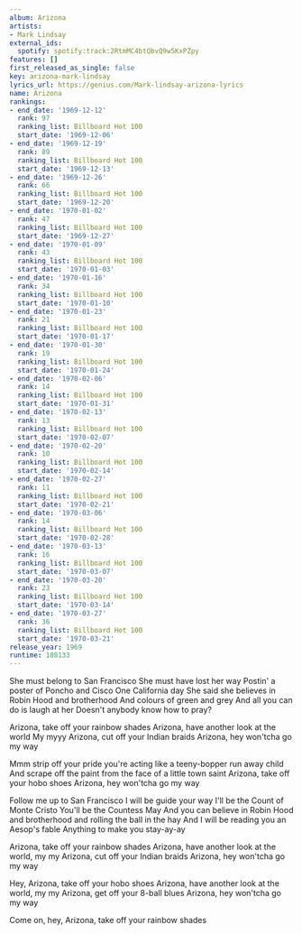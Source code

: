 ```yaml
---
album: Arizona
artists:
- Mark Lindsay
external_ids:
  spotify: spotify:track:2RtmMC4btQbvQ9w5KxPZpy
features: []
first_released_as_single: false
key: arizona-mark-lindsay
lyrics_url: https://genius.com/Mark-lindsay-arizona-lyrics
name: Arizona
rankings:
- end_date: '1969-12-12'
  rank: 97
  ranking_list: Billboard Hot 100
  start_date: '1969-12-06'
- end_date: '1969-12-19'
  rank: 89
  ranking_list: Billboard Hot 100
  start_date: '1969-12-13'
- end_date: '1969-12-26'
  rank: 66
  ranking_list: Billboard Hot 100
  start_date: '1969-12-20'
- end_date: '1970-01-02'
  rank: 47
  ranking_list: Billboard Hot 100
  start_date: '1969-12-27'
- end_date: '1970-01-09'
  rank: 43
  ranking_list: Billboard Hot 100
  start_date: '1970-01-03'
- end_date: '1970-01-16'
  rank: 34
  ranking_list: Billboard Hot 100
  start_date: '1970-01-10'
- end_date: '1970-01-23'
  rank: 21
  ranking_list: Billboard Hot 100
  start_date: '1970-01-17'
- end_date: '1970-01-30'
  rank: 19
  ranking_list: Billboard Hot 100
  start_date: '1970-01-24'
- end_date: '1970-02-06'
  rank: 14
  ranking_list: Billboard Hot 100
  start_date: '1970-01-31'
- end_date: '1970-02-13'
  rank: 13
  ranking_list: Billboard Hot 100
  start_date: '1970-02-07'
- end_date: '1970-02-20'
  rank: 10
  ranking_list: Billboard Hot 100
  start_date: '1970-02-14'
- end_date: '1970-02-27'
  rank: 11
  ranking_list: Billboard Hot 100
  start_date: '1970-02-21'
- end_date: '1970-03-06'
  rank: 14
  ranking_list: Billboard Hot 100
  start_date: '1970-02-28'
- end_date: '1970-03-13'
  rank: 16
  ranking_list: Billboard Hot 100
  start_date: '1970-03-07'
- end_date: '1970-03-20'
  rank: 23
  ranking_list: Billboard Hot 100
  start_date: '1970-03-14'
- end_date: '1970-03-27'
  rank: 36
  ranking_list: Billboard Hot 100
  start_date: '1970-03-21'
release_year: 1969
runtime: 188133
---
```

She must belong to San Francisco
She must have lost her way
Postin' a poster of Poncho and Cisco
One California day
She said she believes in Robin Hood and brotherhood
And colours of green and grey
And all you can do is laugh at her
Doesn't anybody know how to pray?

Arizona, take off your rainbow shades
Arizona, have another look at the world
My myyy
Arizona, cut off your Indian braids
Arizona, hey won'tcha go my way

Mmm strip off your pride you're acting like a teeny-bopper run away child
And scrape off the paint from the face of a little town saint
Arizona, take off your hobo shoes
Arizona, hey won'tcha go my way

Follow me up to San Francisco
I will be guide your way
I'll be the Count of Monte Cristo
You'll be the Countess May
And you can believe in Robin Hood and brotherhood and rolling the ball in the hay
And I will be reading you an Aesop's fable
Anything to make you stay-ay-ay

Arizona, take off your rainbow shades
Arizona, have another look at the world, my my
Arizona, cut off your Indian braids
Arizona, hey won'tcha go my way

Hey, Arizona, take off your hobo shoes
Arizona, have another look at the world, my my
Arizona, get off your 8-ball blues
Arizona, hey won'tcha go my way

Come on, hey, Arizona, take off your rainbow shades
